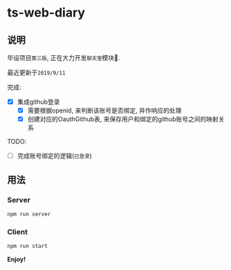# ts-web-diary

## 说明

毕设项目`第三版`,  正在大力开发`聊天室`模块🚧.

最近更新于`2019/9/11`

完成:

- [x] 集成github登录
  - [x] 需要根据openid, 来判断该账号是否绑定, 并作响应的处理
  - [x] 创建对应的OauthGithub表, 来保存用户和绑定的github账号之间的映射关系

TODO:

- [ ] 完成账号绑定的逻辑(`已登录`)

## 用法

### Server

```bash
npm run server
```

### Client

```bash
npm run start
```

**Enjoy!**